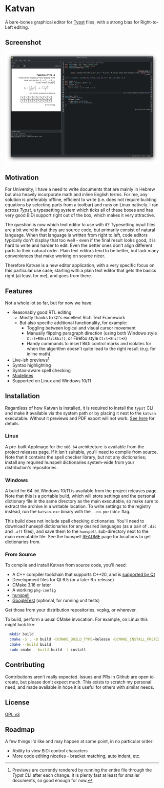 # Katvan

A bare-bones graphical editor for [Typst](https://github.com/typst/typst) files, with a strong bias for Right-to-Left editing.

## Screenshot

![App Screenshot](.github/assets/screenshot.png)

## Motivation

For University, I have a need to write documents that are mainly in Hebrew but also heavily incorporate math and inline English terms. For me, any solution is preferably offline, efficient to write (i.e. does not require building equations by selecting parts from a toolbar) and runs on Linux natively. I ran across _Typst_, a typesetting system which ticks all of these boxes and has very good BiDi support right out of the box, which makes it very attractive.

The question is now which text editor to use with it? Typesetting input files are a bit weird in that they are source code, but primarily consist of natural language. When that language is written from right to left, code editors typically don't display that too well - even if the final result looks good, it is hard to write and harder to edit. Even the better ones don't align different parts to their natural order. Plain text editors tend to be better, but lack many conveniences that make working on source nicer.

Therefore Katvan is a new editor application, with a very specific focus on this particular use case; starting with a plain text editor that gets the basics right (at least for me), and goes from there.

## Features

Not a whole lot so far, but for now we have:
- Reasonably good RTL editing
    - Mostly thanks to Qt's excellent Rich Text Framework
    - But also specific additional functionality, for example:
      - Toggling between logical and visual cursor movement
      - Manually flipping paragraph direction (using both Windows style `Ctrl+RShift`/`LShift`, or Firefox style `Ctrl+Shift+X`)
      - Handy commands to insert BiDi control marks and isolates for when the algorithm doesn't quite lead to the right result (e.g. for inline math)
- Live-ish previews[^1]
- Syntax highlighting
- Syntax-aware spell checking
- [Modelines](https://github.com/IgKh/katvan/wiki/Editor-Modelines)
- Supported on Linux and Windows 10/11

[^1]: Previews are currently rendered by running the entire file through the _Typst_ CLI after each change. It is plenty fast at least for smaller documents, so good enough for now.

## Installation

Regardless of how Katvan is installed, it is required to install the `typst` CLI and make it available via the system path or by placing it next to the `katvan` executable. Without it previews and PDF export will not work. [See here](https://github.com/typst/typst#installation) for details.

### Linux

A pre-built AppImage for the `x86_64` architecture is available from the project releases page. If it isn't suitable, you'll need to compile from source. Note that it contains the spell checker library, but not any dictionaries; install any required hunspell dictionaries system-wide from your distribution's repositories.

### Windows

A build for 64-bit Windows 10/11 is available from the project releases page. Note that this is a portable build, which will store settings and the personal dictionary file in the same directory as the main executable, so make sure to extract the archive in a writable location. To write settings to the registry instead, run the `katvan.exe` binary with the `--no-portable` flag.

This build does not include spell checking dictionaries. You'll need to download hunsepll dictionaries for any desired languages (as a pair of `.dic` and `.aff` files), and save them to the `hunspell` sub-directory next to the main executable file. See the hunspell [README](https://github.com/hunspell/hunspell?tab=readme-ov-file#dictionaries) page for locations to get dictionaries from.

### From Source

To compile and install Katvan from source code, you'll need:
- A C++ compiler toolchain that supports C++20, and is [supported by Qt](https://doc.qt.io/qt-6/supported-platforms.html)
- Development files for Qt 6.5 (or a later 6.x release)
- CMake 3.16 or later
- A working `pkg-config`
- [hunspell](http://hunspell.github.io/)
- [GoogleTest](https://google.github.io/googletest/) (optional, for running unit tests)

Get those from your distribution repositories, vcpkg, or wherever.

To build, perform a usual CMake invocation. For example, on Linux this might look like:

```bash
  mkdir build
  cmake -S . -B build -DCMAKE_BUILD_TYPE=Release -DCMAKE_INSTALL_PREFIX=/usr/local
  cmake --build build
  sudo cmake --build build -t install
```

## Contributing

Contributions aren't really expected. Issues and PRs in Github are open to create, but please don't expect much. This exists to scratch my personal need, and made available in hope it is useful for others with similar needs.

## License

[GPL v3](https://choosealicense.com/licenses/gpl-3.0/)

## Roadmap

A few things I'd like and may happen at some point, in no particular order:

- Ability to view BiDi control characters
- More code editing niceties - bracket matching, auto indent, etc.
